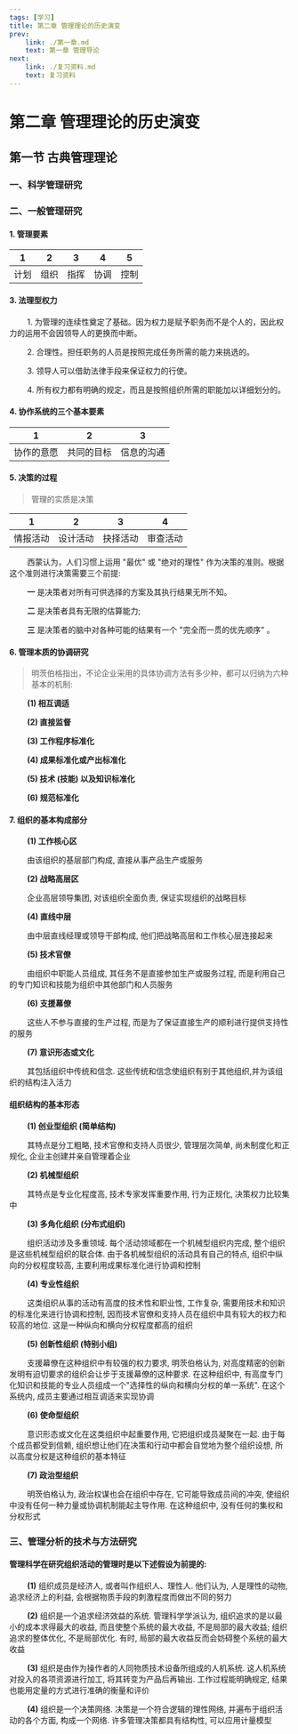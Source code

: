 ```yaml
---
tags: [学习]
title: 第二章 管理理论的历史演变
prev: 
    link: ./第一章.md
    text: 第一章 管理导论
next: 
    link: ./复习资料.md
    text: 复习资料
---
```


# 第二章 管理理论的历史演变
## 第一节 古典管理理论
### 一、科学管理研究
### 二、一般管理研究
#### 1. 管理要素

| 1 | 2 | 3 | 4 | 5 |
| --- | --- | --- | --- | --- | 
| 计划 | 组织 | 指挥 | 协调 | 控制 |

#### 3. 法理型权力

&emsp;&emsp; 1. 为管理的连续性奠定了基础。因为权力是赋予职务而不是个人的，因此权力的运用不会因领导人的更换而中断。

&emsp;&emsp; 2. 合理性。担任职务的人员是按照完成任务所需的能力来挑选的。

&emsp;&emsp; 3. 领导人可以借助法律手段来保证权力的行使。

&emsp;&emsp; 4. 所有权力都有明确的规定，而且是按照组织所需的职能加以详细划分的。

#### 4. 协作系统的三个基本要素

| 1 | 2 | 3 |
|---|---|---|
| 协作的意愿 | 共同的目标 | 信息的沟通 |

#### 5. 决策的过程

> 管理的实质是决策

| 1 | 2 | 3 | 4 |
|---|---|---|---|
| 情报活动 | 设计活动 | 抉择活动 | 审查活动 |

&emsp;&emsp; 西蒙认为，人们习惯上运用 "最优" 或 "绝对的理性" 作为决策的准则。根据这个准则进行决策需要三个前提: 

&emsp;&emsp; __一__ 是决策者对所有可供选择的方案及其执行结果无所不知。

&emsp;&emsp; __二__ 是决策者具有无限的估算能力; 

&emsp;&emsp; __三__ 是决策者的脑中对各种可能的结果有一个 "完全而一贯的优先顺序" 。

#### 6. 管理本质的协调研究

> 明茨伯格指出，不论企业采用的具体协调方法有多少种，都可以归纳为六种基本的机制: 

&emsp;&emsp; __(1) 相互调适__

&emsp;&emsp; __(2) 直接监督__

&emsp;&emsp; __(3) 工作程序标准化__

&emsp;&emsp; __(4) 成果标准化或产出标准化__

&emsp;&emsp; __(5) 技术 (技能) 以及知识标准化__

&emsp;&emsp; __(6) 规范标准化__

#### 7. 组织的基本构成部分

&emsp;&emsp; __(1) 工作核心区__

&emsp;&emsp; 由该组织的基层部门构成, 直接从事产品生产或服务

&emsp;&emsp; __(2) 战略高层区__

&emsp;&emsp; 企业高层领导集团, 对该组织全面负责, 保证实现组织的战略目标

&emsp;&emsp; __(4) 直线中层__

&emsp;&emsp; 由中层直线经理或领导干部构成, 他们把战略高层和工作核心层连接起来

&emsp;&emsp; __(5) 技术官僚__

&emsp;&emsp; 由组织中职能人员组成, 其任务不是直接参加生产或服务过程, 而是利用自己的专门知识和技能为组织中其他部门和人员服务

&emsp;&emsp; __(6) 支援幕僚__

&emsp;&emsp; 这些人不参与直接的生产过程, 而是为了保证直接生产的顺利进行提供支持性的服务

&emsp;&emsp; __(7) 意识形态或文化__

&emsp;&emsp; 其包括组织中传统和信念. 这些传统和信念使组织有别于其他组织,并为该组织的结构注入活力

#### 组织结构的基本形态

&emsp;&emsp; __(1) 创业型组织 (简单结构)__

&emsp;&emsp; 其特点是分工粗略, 技术官僚和支持人员很少, 管理层次简单, 尚未制度化和正规化, 企业主创建并亲自管理着企业

&emsp;&emsp; __(2) 机械型组织__

&emsp;&emsp; 其特点是专业化程度高, 技术专家发挥重要作用, 行为正规化, 决策权力比较集中

&emsp;&emsp; __(3) 多角化组织 (分布式组织)__

&emsp;&emsp; 组织活动涉及多重领域. 每个活动领域都在一个机械型组织内完成, 整个组织是这些机械型组织的联合体. 由于各机械型组织的活动具有自己的特点, 组织中纵向的分权程度较高, 主要利用成果标准化进行协调和控制

&emsp;&emsp; __(4) 专业性组织__

&emsp;&emsp; 这类组织从事的活动有高度的技术性和职业性, 工作复杂, 需要用技术和知识的标准化来进行协调和控制, 因而技术官僚和支持人员在组织中具有较大的权力和较高的地位. 这是一种纵向和横向分权程度都高的组织

&emsp;&emsp; __(5) 创新性组织 (特别小组)__

&emsp;&emsp; 支援幕僚在这种组织中有较强的权力要求, 明茨伯格认为, 对高度精密的创新发明有迫切要求的组织会让步于支援幕僚的这种要求. 在这种组织中, 有高度专门化知识和技能的专业人员组成一个"选择性的纵向和横向分权的单一系统". 在这个系统内, 成员主要通过相互调适来实现协调

&emsp;&emsp; __(6) 使命型组织__

&emsp;&emsp; 意识形态或文化在这类组织中起重要作用, 它把组织成员凝聚在一起. 由于每个成员都受到信赖, 组织想让他们在决策和行动中都会自觉地为整个组织设想, 所以高度分权是这种组织的基本特征

&emsp;&emsp; __(7) 政治型组织__

&emsp;&emsp; 明茨伯格认为, 政治权谋也会在组织中存在, 它可能导致成员间的冲突, 使组织中没有任何一种力量或协调机制能起主导作用. 在这种组织中, 没有任何的集权和分权形式

### 三、管理分析的技术与方法研究
#### 管理科学在研究组织活动的管理时是以下述假设为前提的:

&emsp;&emsp; __(1)__ 组织成员是经济人, 或者叫作组织人、理性人. 他们认为, 人是理性的动物, 追求经济上的利益, 会根据物质手段的刺激程度而做出不同的努力

&emsp;&emsp; __(2)__ 组织是一个追求经济效益的系统. 管理科学学派认为, 组织追求的是以最小的成本求得最大的收益, 而且使整个系统的最大收益, 不是局部的最大收益; 组织追求的整体优化, 不是局部优化. 有时, 局部的最大收益反而会妨碍整个系统的最大收益

&emsp;&emsp; __(3)__ 组织是由作为操作者的人同物质技术设备所组成的人机系统. 这人机系统对投入的各项资源进行加工, 将其转变为产品后再输出. 工作过程能明确规定, 结果也能用定量的方式进行准确的衡量和评价

&emsp;&emsp; __(4)__ 组织是一个决策网络. 决策是一个符合逻辑的理性网络, 并遍布于组织活动的各个方面, 构成一个网络. 许多管理决策都具有结构性, 可以应用计量模型
